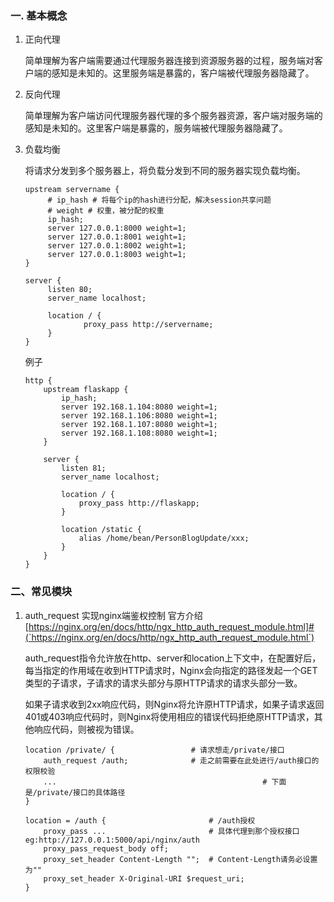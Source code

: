 ### 一. 基本概念

1. 正向代理

   简单理解为客户端需要通过代理服务器连接到资源服务器的过程，服务端对客户端的感知是未知的。这里服务端是暴露的，客户端被代理服务器隐藏了。

2. 反向代理

   简单理解为客户端访问代理服务器代理的多个服务器资源，客户端对服务端的感知是未知的。这里客户端是暴露的，服务端被代理服务器隐藏了。

3. 负载均衡

   将请求分发到多个服务器上，将负载分发到不同的服务器实现负载均衡。

   ```shell
   upstream servername {
   		# ip_hash # 将每个ip的hash进行分配，解决session共享问题
   		# weight # 权重，被分配的权重
   		ip_hash;
   		server 127.0.0.1:8000 weight=1;
   		server 127.0.0.1:8001 weight=1;
   		server 127.0.0.1:8002 weight=1;
   		server 127.0.0.1:8003 weight=1;
   }
   
   server {
   		listen 80;
   		server_name localhost;
   		
   		location / {
   				proxy_pass http://servername;		
   		}
   }
   ```

   例子

   ```shell
   http {
       upstream flaskapp {
           ip_hash;
           server 192.168.1.104:8080 weight=1;
           server 192.168.1.106:8080 weight=1;
           server 192.168.1.107:8080 weight=1;
           server 192.168.1.108:8080 weight=1;
       }
   
       server {
           listen 81;
           server_name localhost;
   
           location / {
               proxy_pass http://flaskapp;
           }
   
           location /static {
               alias /home/bean/PersonBlogUpdate/xxx;
           }
       }
   }
   ```



### 二、常见模块

1. auth_request 实现nginx端鉴权控制  官方介绍[https://nginx.org/en/docs/http/ngx_http_auth_request_module.html]#(`https://nginx.org/en/docs/http/ngx_http_auth_request_module.html`)

   auth_request指令允许放在http、server和location上下文中，在配置好后，每当指定的作用域在收到HTTP请求时，Nginx会向指定的路径发起一个GET类型的子请求，子请求的请求头部分与原HTTP请求的请求头部分一致。

   如果子请求收到2xx响应代码，则Nginx将允许原HTTP请求，如果子请求返回401或403响应代码时，则Nginx将使用相应的错误代码拒绝原HTTP请求，其他响应代码，则被视为错误。

   ```shell
   location /private/ {					# 请求想走/private/接口
       auth_request /auth;				# 走之前需要在此处进行/auth接口的权限校验
       ...												# 下面是/private/接口的具体路径
   }
   
   location = /auth {						# /auth授权
       proxy_pass ...						# 具体代理到那个授权接口 eg:http://127.0.0.1:5000/api/nginx/auth
       proxy_pass_request_body off;
       proxy_set_header Content-Length "";	# Content-Length请务必设置为""
       proxy_set_header X-Original-URI $request_uri;
   }
   ```

